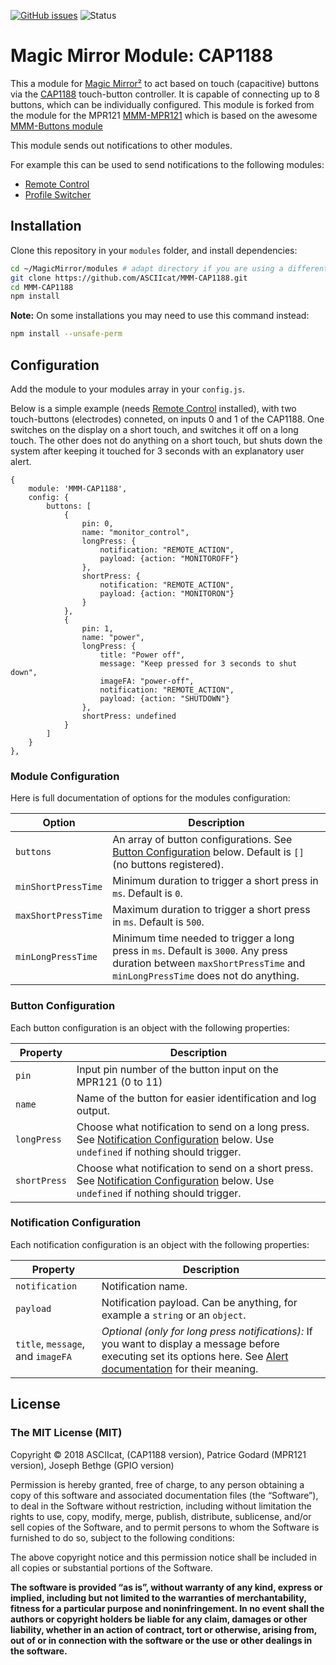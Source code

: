 [![GitHub issues](https://img.shields.io/github/issues/ASCIIcat/MMM-CAP1188.svg)](https://github.com/ASCIIcat/MMM-CAP1188/issues) ![Status](https://img.shields.io/badge/Status-Semi--Working-green.svg)


# Magic Mirror Module: CAP1188

This a module for [Magic Mirror²](https://github.com/MichMich/MagicMirror) to act based on touch (capacitive) buttons via the [CAP1188](https://www.adafruit.com/products/1602) touch-button controller.
It is capable of connecting up to 8 buttons, which can be individually configured.
This module is forked from the module for the MPR121 [MMM-MPR121](https://github.com/PatriceG/MMM-MPR121) which is based on the awesome [MMM-Buttons module](https://github.com/Jopyth/MMM-Buttons)

This module sends out notifications to other modules.

For example this can be used to send notifications to the following modules:

- [Remote Control](https://forum.magicmirror.builders/topic/735/remote-control-shutdown-configure-and-update-your-magicmirror)
- [Profile Switcher](https://forum.magicmirror.builders/topic/1402/mmm-profileswitcher-a-profile-user-layout-switching-module)

## Installation

Clone this repository in your `modules` folder, and install dependencies:
```bash
cd ~/MagicMirror/modules # adapt directory if you are using a different one
git clone https://github.com/ASCIIcat/MMM-CAP1188.git
cd MMM-CAP1188
npm install
```
**Note:** On some installations you may need to use this command instead:
```bash
npm install --unsafe-perm
```

## Configuration

Add the module to your modules array in your `config.js`.

Below is a simple example (needs [Remote Control](https://forum.magicmirror.builders/topic/735/remote-control-shutdown-configure-and-update-your-magicmirror) installed), with two touch-buttons (electrodes) conneted, on inputs 0 and 1 of the CAP1188.
One switches on the display on a short touch, and switches it off on a long touch.
The other does not do anything on a short touch, but shuts down the system after keeping it touched for 3 seconds with an explanatory user alert.
```
{
    module: 'MMM-CAP1188',
    config: {
        buttons: [
            {
                pin: 0,
                name: "monitor_control",
                longPress: {
                    notification: "REMOTE_ACTION",
                    payload: {action: "MONITOROFF"}
                },
                shortPress: {
                    notification: "REMOTE_ACTION",
                    payload: {action: "MONITORON"}
                }
            },
            {
                pin: 1,
                name: "power",
                longPress: {
                    title: "Power off",
                    message: "Keep pressed for 3 seconds to shut down",
                    imageFA: "power-off",
                    notification: "REMOTE_ACTION",
                    payload: {action: "SHUTDOWN"}
                },
                shortPress: undefined
            }
        ]
    }
},
```
### Module Configuration

Here is full documentation of options for the modules configuration:

| Option        | Description   |
| ------------- | ------------- |
| `buttons` | An array of button configurations. See [Button Configuration](README.md#Button-Configuration) below. Default is `[]` (no buttons registered). |
| `minShortPressTime` | Minimum duration to trigger a short press in `ms`. Default is `0`. |
| `maxShortPressTime` | Maximum duration to trigger a short press in `ms`. Default is `500`. |
| `minLongPressTime` | Minimum time needed to trigger a long press in `ms`. Default is `3000`. Any press duration between `maxShortPressTime` and `minLongPressTime` does not do anything. |

### Button Configuration

Each button configuration is an object with the following properties:

| Property      | Description   |
| ------------- | ------------- |
| `pin` | Input pin number of the button input on the MPR121 (0 to 11)
| `name` | Name of the button for easier identification and log output. |
| `longPress` | Choose what notification to send on a long press. See [Notification Configuration](README.md#Notification-Configuration) below. Use `undefined` if nothing should trigger. |
| `shortPress` | Choose what notification to send on a short press. See [Notification Configuration](README.md#Notification-Configuration) below. Use `undefined` if nothing should trigger. |

### Notification Configuration

Each notification configuration is an object with the following properties:

| Property      | Description   |
| ------------- | ------------- |
| `notification` | Notification name. |
| `payload` | Notification payload. Can be anything, for example a `string` or an `object`. |
| `title`, `message`, and `imageFA` | *Optional (only for long press notifications):* If you want to display a message before executing set its options here. See [Alert documentation](https://github.com/MichMich/MagicMirror/tree/master/modules/default/alert#alert-params) for their meaning. |

## License

### The MIT License (MIT)

Copyright © 2018 ASCIIcat, (CAP1188 version), Patrice Godard (MPR121 version), Joseph Bethge (GPIO version)

Permission is hereby granted, free of charge, to any person
obtaining a copy of this software and associated documentation
files (the “Software”), to deal in the Software without
restriction, including without limitation the rights to use,
copy, modify, merge, publish, distribute, sublicense, and/or sell
copies of the Software, and to permit persons to whom the
Software is furnished to do so, subject to the following
conditions:

The above copyright notice and this permission notice shall be
included in all copies or substantial portions of the Software.

**The software is provided “as is”, without warranty of any kind, express or implied, including but not limited to the warranties of merchantability, fitness for a particular purpose and noninfringement. In no event shall the authors or copyright holders be liable for any claim, damages or other liability, whether in an action of contract, tort or otherwise, arising from, out of or in connection with the software or the use or other dealings in the software.**
